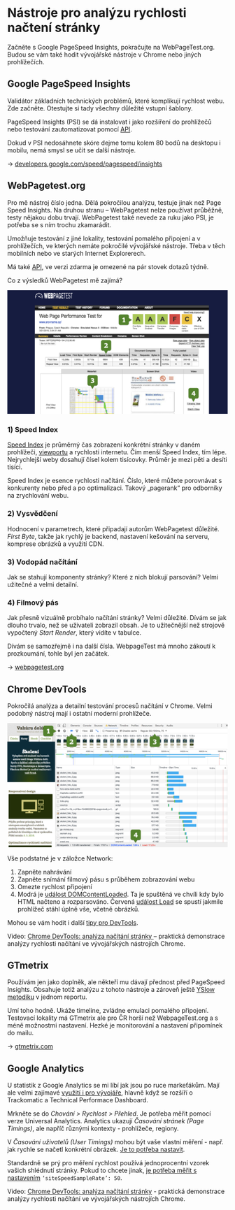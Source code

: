 # Nástroje pro analýzu rychlosti načtení stránky

Začněte s Google PageSpeed Insights, pokračujte na WebPageTest.org. Budou se vám také hodit vývojářské nástroje v Chrome nebo jiných prohlížečích. 

## Google PageSpeed Insights

Validátor základních technických problémů, které komplikují rychlost webu. Zde začněte. Otestujte si tady všechny důležité vstupní šablony. 

PageSpeed Insights (PSI) se dá instalovat i jako rozšíření do prohlížečů nebo testování zautomatizovat pomocí [API](https://developers.google.com/speed/docs/insights/v2/reference/pagespeedapi/runpagespeed).

Dokud v PSI nedosáhnete skóre dejme tomu kolem 80 bodů na desktopu i mobilu, nemá smysl se učit se další nástroje.

→ [developers.google.com/speed/pagespeed/insights](https://developers.google.com/speed/pagespeed/insights/?hl=cs)

## WebPagetest.org

Pro mě nástroj číslo jedna. Dělá pokročilou analýzu, testuje jinak než Page Speed Insights. Na druhou stranu – WebPagetest nelze používat průběžně, testy nějakou dobu trvají. WebPagetest také nevede za ruku jako PSI, je potřeba se s ním trochu zkamarádit.

Umožňuje testování z jiné lokality, testování pomalého připojení a v prohlížečích, ve kterých nemáte pokročilé vývojářské nástroje. Třeba v těch mobilních nebo ve starých Internet Explorerech.

Má také [API](https://sites.google.com/a/webpagetest.org/docs/advanced-features/webpagetest-restful-apis), ve verzi zdarma je omezené na pár stovek dotazů týdně. 

Co z výsledků WebPagetest mě zajímá?

![WebPagetest.org stránka s výsledkem testu](dist/images/original/webpagetest-schema.jpg)

### 1) Speed Index

[Speed Index](https://sites.google.com/a/webpagetest.org/docs/using-webpagetest/metrics/speed-index) je průměrný čas zobrazení konkrétní stránky v daném prohlížeči, [viewportu](viewport-mobily.md) a rychlosti internetu. Čím menší Speed Index, tím lépe. Nejrychlejší weby dosahují čísel kolem tisícovky. Průměr je mezi pěti a desíti tisíci.

Speed Index je esence rychlosti načítání. Číslo, které můžete porovnávat s konkurenty nebo před a po optimalizaci. Takový „pagerank“ pro odborníky na zrychlování webu. 

### 2) Vysvědčení

Hodnocení v parametrech, které připadají autorům WebPagetest důležité. *First Byte*, takže jak rychlý je backend, nastavení kešování na serveru, komprese obrázků a využití CDN.

### 3) Vodopád načítání

Jak se stahují komponenty stránky? Které z nich blokují parsování? Velmi užitečné a velmi detailní.

### 4) Filmový pás

Jak přesně vizuálně probíhalo načítání stránky? Velmi důležité. Dívám se jak dlouho trvalo, než se uživateli zobrazil obsah. Je to užitečnější než strojově vypočtený *Start Render*, který vidíte v tabulce.

Dívám se samozřejmě i na další čísla. WebpageTest má mnoho zákoutí k prozkoumání, tohle byl jen začátek.  

→ [webpagetest.org](http://www.webpagetest.org/)

## Chrome DevTools

Pokročilá analýza a detailní testování procesů načítání v Chrome. Velmi podobný nástroj mají i ostatní moderní prohlížeče.

![Chrome DevTools a analýza rychlosti](dist/images/original/devtools-rychlost-schema.jpg)

Vše podstatné je v záložce Network:

1. Zapněte nahrávání
2. Zapněte snímání filmový pásu s průběhem zobrazování webu
3. Omezte rychlost připojení
4. Modrá je [událost DOMContentLoaded](https://developer.mozilla.org/en-US/docs/Web/Events/DOMContentLoaded). Ta je spuštěná ve chvíli kdy bylo HTML načteno a rozparsováno. Červená [událost Load](https://developer.mozilla.org/en-US/docs/Web/Events/load) se spustí jakmile prohlížeč stáhl úplně vše, včetně obrázků. 

Mohou se vám hodit i další [tipy pro DevTools](http://www.vzhurudolu.cz/blog/41-devtools-tipyblog/41-devtools-tipy).

<p class="video">
Video: <a href="https://www.youtube.com/watch?v=ewwHYkXmPpQ">Chrome DevTools: analýza načítání stránky </a> – praktická demonstrace analýzy rychlosti načítání ve vývojářských nástrojích Chrome.
</p>

## GTmetrix

Používám jen jako doplněk, ale někteří mu dávají přednost před PageSpeed Insights. Obsahuje totiž analýzu z tohoto nástroje a zároveň ještě [YSlow metodiku](http://yslow.org/) v jednom reportu.

Umí toho hodně. Ukáže timeline, zvládne emulaci pomalého připojení. Testovací lokality má GTmetrix ale pro ČR horší než WebpageTest.org a s méně možnostmi nastavení. Hezké je monitorování a nastavení připomínek do mailu.

→ [gtmetrix.com](https://gtmetrix.com/)

## Google Analytics

U statistik z Google Analytics se mi líbí jak jsou po ruce markeťákům. Mají ale velmi zajímavé [využití i pro vývojáře](google-analytics-vyvojari.md), hlavně když se rozšíří o Trackomatic a Technical Performace Dashboard.

Mrkněte se do *Chování > Rychlost > Přehled*. Je potřeba měřit pomocí verze Universal Analytics. Analytics ukazují *Časování stránek (Page Timings)*, ale napříč různými kontexty - prohlížeče, regiony. 

V *Časování uživatelů (User Timings)* mohou být vaše vlastní měření - např. jak rychle se načetl konkrétní obrázek. [Je to potřeba nastavit](https://developers.google.com/analytics/devguides/collection/analyticsjs/user-timings).

Standardně se prý pro měření rychlost používá jednoprocentní vzorek vašich shlédnutí stránky. Pokud to chcete jinak, [je potřeba měřit s nastavením](http://www.ericmobley.net/measuring-performance-google-analytics/) `‘siteSpeedSampleRate’: 50`.

<p class="video">
Video: <a href="https://www.youtube.com/watch?v=ewwHYkXmPpQ">Chrome DevTools: analýza načítání stránky</a> - praktická demonstrace analýzy rychlosti načítání ve vývojářských nástrojích Chrome.
</p>
